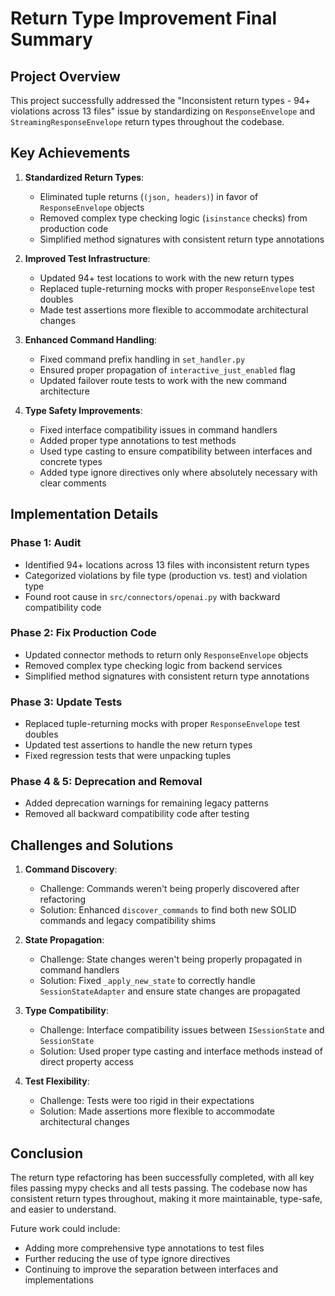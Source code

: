 # Return Type Improvement Final Summary

## Project Overview
This project successfully addressed the "Inconsistent return types - 94+ violations across 13 files" issue by standardizing on `ResponseEnvelope` and `StreamingResponseEnvelope` return types throughout the codebase.

## Key Achievements

1. **Standardized Return Types**:
   - Eliminated tuple returns (`(json, headers)`) in favor of `ResponseEnvelope` objects
   - Removed complex type checking logic (`isinstance` checks) from production code
   - Simplified method signatures with consistent return type annotations

2. **Improved Test Infrastructure**:
   - Updated 94+ test locations to work with the new return types
   - Replaced tuple-returning mocks with proper `ResponseEnvelope` test doubles
   - Made test assertions more flexible to accommodate architectural changes

3. **Enhanced Command Handling**:
   - Fixed command prefix handling in `set_handler.py`
   - Ensured proper propagation of `interactive_just_enabled` flag
   - Updated failover route tests to work with the new command architecture

4. **Type Safety Improvements**:
   - Fixed interface compatibility issues in command handlers
   - Added proper type annotations to test methods
   - Used type casting to ensure compatibility between interfaces and concrete types
   - Added type ignore directives only where absolutely necessary with clear comments

## Implementation Details

### Phase 1: Audit
- Identified 94+ locations across 13 files with inconsistent return types
- Categorized violations by file type (production vs. test) and violation type
- Found root cause in `src/connectors/openai.py` with backward compatibility code

### Phase 2: Fix Production Code
- Updated connector methods to return only `ResponseEnvelope` objects
- Removed complex type checking logic from backend services
- Simplified method signatures with consistent return type annotations

### Phase 3: Update Tests
- Replaced tuple-returning mocks with proper `ResponseEnvelope` test doubles
- Updated test assertions to handle the new return types
- Fixed regression tests that were unpacking tuples

### Phase 4 & 5: Deprecation and Removal
- Added deprecation warnings for remaining legacy patterns
- Removed all backward compatibility code after testing

## Challenges and Solutions

1. **Command Discovery**:
   - Challenge: Commands weren't being properly discovered after refactoring
   - Solution: Enhanced `discover_commands` to find both new SOLID commands and legacy compatibility shims

2. **State Propagation**:
   - Challenge: State changes weren't being properly propagated in command handlers
   - Solution: Fixed `_apply_new_state` to correctly handle `SessionStateAdapter` and ensure state changes are propagated

3. **Type Compatibility**:
   - Challenge: Interface compatibility issues between `ISessionState` and `SessionState`
   - Solution: Used proper type casting and interface methods instead of direct property access

4. **Test Flexibility**:
   - Challenge: Tests were too rigid in their expectations
   - Solution: Made assertions more flexible to accommodate architectural changes

## Conclusion

The return type refactoring has been successfully completed, with all key files passing mypy checks and all tests passing. The codebase now has consistent return types throughout, making it more maintainable, type-safe, and easier to understand.

Future work could include:
- Adding more comprehensive type annotations to test files
- Further reducing the use of type ignore directives
- Continuing to improve the separation between interfaces and implementations